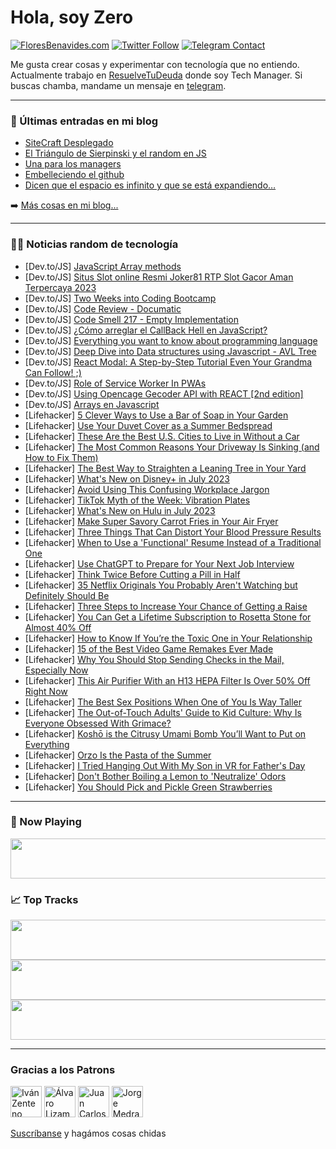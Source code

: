# Hola, soy Zero

[![FloresBenavides.com](https://img.shields.io/website?down_message=oops&label=MiBlog&style=for-the-badge&up_message=online&url=https%3A%2F%2Ffloresbenavides.com)](https://floresbenavides.com) [![Twitter Follow](https://img.shields.io/twitter/follow/ZeroDragon?color=%231DA1F2&label=Follow&logo=twitter&logoColor=ffffff&style=for-the-badge)](https://twitter.com/zerodragon) [![Telegram Contact](https://img.shields.io/badge/escr%C3%ADbeme-ZeroDragon-%2326A5E4?style=for-the-badge&logo=telegram)](https://t.me/zerodragon)

Me gusta crear cosas y experimentar con tecnología que no entiendo.
Actualmente trabajo en [ResuelveTuDeuda](http://github.com/resuelve) donde soy Tech Manager.
Si buscas chamba, mandame un mensaje en [telegram](https://t.me/zerodragon).

---

### 📕 Últimas entradas en mi blog
<!-- BLOG-POST-LIST:START -->
- [SiteCraft Desplegado](https://floresbenavides.com/sitecraft-desplegado/)
- [El Triángulo de Sierpinski y el random en JS](https://floresbenavides.com/el-triangulo-de-sierpinski-y-el-random-en-js/)
- [Una para los managers](https://floresbenavides.com/una-para-los-managers/)
- [Embelleciendo el github](https://floresbenavides.com/embelleciendo-el-github/)
- [Dicen que el espacio es infinito y que se está expandiendo…](https://floresbenavides.com/dicen-que-el-espacio-es-infinito-y-que-se-esta-expandiendo/)
<!-- BLOG-POST-LIST:END -->

➡️ [Más cosas en mi blog...](https://floresbenavides.com)

---

### 👨‍💻 Noticias random de tecnología
<!-- TECH-POSTS:START -->
- [Dev.to/JS] [JavaScript Array methods](https://dev.to/indracit/javascript-array-methods-280o)
- [Dev.to/JS] [Situs Slot online Resmi Joker81 RTP Slot Gacor Aman Terpercaya 2023](https://dev.to/official_45/situs-slot-online-resmi-joker81-rtp-slot-gacor-aman-terpercaya-2023-2f20)
- [Dev.to/JS] [Two Weeks into Coding Bootcamp](https://dev.to/kiararj/two-weeks-into-coding-bootcamp-1f00)
- [Dev.to/JS] [Code Review - Documatic](https://dev.to/makaelaking22/code-review-documatic-318m)
- [Dev.to/JS] [Code Smell 217 - Empty Implementation](https://dev.to/mcsee/code-smell-217-empty-implementation-5fpg)
- [Dev.to/JS] [¿Cómo arreglar el CallBack Hell en JavaScript?](https://dev.to/bryanherreradev/como-arreglar-el-callback-hell-en-javascript-4bdi)
- [Dev.to/JS] [Everything you want to know about programming language](https://dev.to/hagerfa79699265/everything-you-want-to-know-about-programming-language-41ic)
- [Dev.to/JS] [Deep Dive into Data structures using Javascript - AVL Tree](https://dev.to/humblecoder00/deep-dive-into-data-structures-using-javascript-avl-tree-lfd)
- [Dev.to/JS] [React Modal: A Step-by-Step Tutorial Even Your Grandma Can Follow! ;&rpar;](https://dev.to/jitskedh/react-modal-a-step-by-step-tutorial-even-your-grandma-can-follow--20nm)
- [Dev.to/JS] [Role of Service Worker In PWAs](https://dev.to/anuradha9712/role-of-service-worker-in-pwas-47ke)
- [Dev.to/JS] [Using Opencage Gecoder API with REACT [2nd edition]](https://dev.to/tsamaya/using-opencage-gecoder-api-with-react-2nd-edition-35bh)
- [Dev.to/JS] [Arrays en Javascript](https://dev.to/stevendev/arrays-en-javascript-3fe9)
- [Lifehacker] [5 Clever Ways to Use a Bar of Soap in Your Garden](https://lifehacker.com/5-clever-ways-to-use-a-bar-of-soap-in-your-garden-1850546173)
- [Lifehacker] [Use Your Duvet Cover as a Summer Bedspread](https://lifehacker.com/use-your-duvet-cover-as-a-summer-bedspread-1850546224)
- [Lifehacker] [These Are the Best U.S. Cities to Live in Without a Car](https://lifehacker.com/these-are-the-best-u-s-cities-to-live-in-without-a-car-1850546182)
- [Lifehacker] [The Most Common Reasons Your Driveway Is Sinking &lpar;and How to Fix Them&rpar;](https://lifehacker.com/the-most-common-reasons-your-driveway-is-sinking-and-h-1850544174)
- [Lifehacker] [The Best Way to Straighten a Leaning Tree in Your Yard](https://lifehacker.com/the-best-way-to-straighten-a-leaning-tree-in-your-yard-1850544183)
- [Lifehacker] [What&#39;s New on Disney+ in July 2023](https://lifehacker.com/whats-new-on-disney-in-july-2023-1850548262)
- [Lifehacker] [Avoid Using This Confusing Workplace Jargon](https://lifehacker.com/avoid-using-this-confusing-workplace-jargon-1850543583)
- [Lifehacker] [TikTok Myth of the Week: Vibration Plates](https://lifehacker.com/tiktok-myth-of-the-week-vibration-plates-1850548917)
- [Lifehacker] [What&#39;s New on Hulu in July 2023](https://lifehacker.com/whats-new-on-hulu-in-july-2023-1850548738)
- [Lifehacker] [Make Super Savory Carrot Fries in Your Air Fryer](https://lifehacker.com/make-super-savory-carrot-fries-in-your-air-fryer-1850548742)
- [Lifehacker] [Three Things That Can Distort Your Blood Pressure Results](https://lifehacker.com/three-things-that-can-distort-your-blood-pressure-resul-1850547887)
- [Lifehacker] [When to Use a &#39;Functional&#39; Resume Instead of a Traditional One](https://lifehacker.com/when-to-use-a-functional-resume-instead-of-a-traditiona-1850548206)
- [Lifehacker] [Use ChatGPT to Prepare for Your Next Job Interview](https://lifehacker.com/use-chatgpt-to-prepare-for-your-next-job-interview-1850547294)
- [Lifehacker] [Think Twice Before Cutting a Pill in Half](https://lifehacker.com/think-twice-before-cutting-a-pill-in-half-1850547388)
- [Lifehacker] [35 Netflix Originals You Probably Aren&#39;t Watching but Definitely Should Be](https://lifehacker.com/25-netflix-original-shows-you-probably-arent-watching-b-1847429789)
- [Lifehacker] [Three Steps to Increase Your Chance of Getting a Raise](https://lifehacker.com/three-steps-to-increase-your-chance-of-getting-a-raise-1850546691)
- [Lifehacker] [You Can Get a Lifetime Subscription to Rosetta Stone for Almost 40% Off](https://lifehacker.com/you-can-get-a-lifetime-subscription-to-rosetta-stone-fo-1850541124)
- [Lifehacker] [How to Know If You’re the Toxic One in Your Relationship](https://lifehacker.com/how-to-know-if-you-re-the-toxic-one-in-your-relationshi-1850546193)
- [Lifehacker] [15 of the Best Video Game Remakes Ever Made](https://lifehacker.com/15-video-game-remakes-that-actually-deserve-to-exist-1850545901)
- [Lifehacker] [Why You Should Stop Sending Checks in the Mail, Especially Now](https://lifehacker.com/why-you-should-stop-sending-checks-in-the-mail-especia-1850543113)
- [Lifehacker] [This Air Purifier With an H13 HEPA Filter Is Over 50% Off Right Now](https://lifehacker.com/this-air-purifier-with-an-h13-hepa-filter-is-over-50-o-1850541106)
- [Lifehacker] [The Best Sex Positions When One of You Is Way Taller](https://lifehacker.com/the-best-sex-positions-when-one-of-you-is-way-taller-1850545686)
- [Lifehacker] [The Out-of-Touch Adults&#39; Guide to Kid Culture: Why Is Everyone Obsessed With Grimace?](https://lifehacker.com/the-out-of-touch-adults-guide-to-kid-culture-why-is-ev-1850546375)
- [Lifehacker] [Koshō is the Citrusy Umami Bomb You’ll Want to Put on Everything](https://lifehacker.com/kosho-is-the-citrusy-umami-bomb-you-ll-want-to-put-on-e-1850545472)
- [Lifehacker] [Orzo Is the Pasta of the Summer](https://lifehacker.com/orzo-is-the-pasta-of-the-summer-1850544500)
- [Lifehacker] [I Tried Hanging Out With My Son in VR for Father&#39;s Day](https://lifehacker.com/can-virtual-reality-bring-families-together-for-father-1850545079)
- [Lifehacker] [Don&#39;t Bother Boiling a Lemon to &#39;Neutralize&#39; Odors](https://lifehacker.com/dont-bother-boiling-a-lemon-to-neutralize-odors-1850544545)
- [Lifehacker] [You Should Pick and Pickle Green Strawberries](https://lifehacker.com/you-should-pick-and-pickle-green-strawberries-1850544383)<!-- TECH-POSTS:END -->

---

### 🎵 Now Playing
<a href="https://spotify-now-playing-dun.vercel.app/now-playing?open"><img src="https://spotify-now-playing-dun.vercel.app/now-playing" width="540" height="64"></a>

### 📈 Top Tracks
<a href="https://spotify-now-playing-dun.vercel.app/top-tracks?i=1&open"><img src="https://spotify-now-playing-dun.vercel.app/top-tracks?i=1" width="540" height="64"></a>
<a href="https://spotify-now-playing-dun.vercel.app/top-tracks?i=2&open"><img src="https://spotify-now-playing-dun.vercel.app/top-tracks?i=2" width="540" height="64"></a>
<a href="https://spotify-now-playing-dun.vercel.app/top-tracks?i=3&open"><img src="https://spotify-now-playing-dun.vercel.app/top-tracks?i=3" width="540" height="64"></a>

---

### Gracias a los Patrons
[<img src="https://avatars.githubusercontent.com/u/243380?v=4" alt="Iván Zenteno" width="50px">](https://github.com/k001) [<img src="https://avatars.githubusercontent.com/u/19955639?v=4" alt="Álvaro Lizama" width="50px">](https://github.com/alvarolizama) [<img src="https://avatars.githubusercontent.com/u/2718753?v=4" alt="Juan Carlos Ruiz" width="50px">](https://github.com/JuanCrg90) [<img src="https://avatars.githubusercontent.com/u/37025?v=4" alt="Jorge Medrano" width="50px">](https://github.com/h1pp1e) 

[Suscríbanse](https://www.patreon.com/zerodragon) y hagámos cosas chidas
